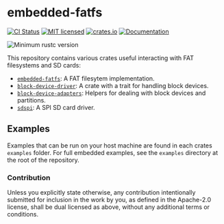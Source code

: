 # embedded-fatfs

[![CI Status](https://github.com/mabezdev/embedded-fatfs/actions/workflows/ci.yml/badge.svg)](https://github.com/mabezdev/embedded-fatfs/actions/workflows/ci.yml)
[![MIT licensed](https://img.shields.io/badge/license-MIT-blue.svg)](./LICENSE.txt)
[![crates.io](https://img.shields.io/crates/v/embedded-fatfs)](https://crates.io/crates/embedded-fatfs)
[![Documentation](https://docs.rs/embedded-fatfs/badge.svg)](https://docs.rs/embedded-fatfs)

![Minimum rustc version](https://img.shields.io/badge/rustc-1.75+-green.svg)

This repository contains various crates useful interacting with FAT filesystems and SD cards:

* [`embedded-fatfs`]: A FAT filesytem implementation.
* [`block-device-driver`]: A crate with a trait for handling block devices.
* [`block-device-adapters`]: Helpers for dealing with block devices and partitions.
* [`sdspi`]: A SPI SD card driver.

[ `embedded-fatfs` ]: https://crates.io/crates/embedded-fatfs
[ `block-device-driver` ]: https://crates.io/crates/block-device-driver
[ `block-device-adapters` ]: https://crates.io/crates/block-device-adapters
[ `sdspi` ]: https://crates.io/crates/sdspi

## Examples

Examples that can be run on your host machine are found in each crates `examples` folder. For full embedded examples, see the `examples` directory at the root of the repository.

### Contribution

Unless you explicitly state otherwise, any contribution intentionally submitted for inclusion in the
work by you, as defined in the Apache-2.0 license, shall be dual licensed as above, without any
additional terms or conditions.
